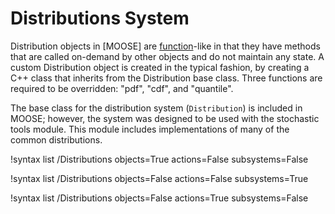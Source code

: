 # Distributions System

Distribution objects in [MOOSE] are [function](Functions/index.md)-like in that they have methods
that are called on-demand by other objects and do not maintain any state. A custom Distribution
object is created in the typical fashion, by creating a C++ class that inherits from the
Distribution base class. Three functions are required to be overridden: "pdf", "cdf", and "quantile".

The base class for the distribution system (`Distribution`) is included in MOOSE; however,
the system was designed to be used with the stochastic tools module. This module includes
implementations of many of the common distributions.

!syntax list /Distributions objects=True actions=False subsystems=False

!syntax list /Distributions objects=False actions=False subsystems=True

!syntax list /Distributions objects=False actions=True subsystems=False

